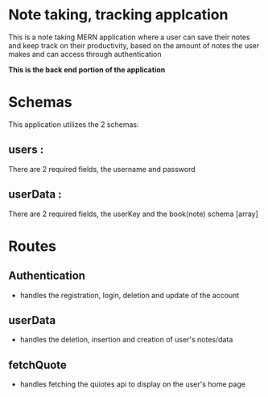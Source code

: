 # Note taking, tracking applcation

This is a note taking MERN application where a user can save their notes and keep track on their productivity, based on the amount of notes the user makes and can access through authentication

**This is the back end portion of the application** 

# Schemas
This application utilizes the 2 schemas:

## users :

There are 2 required fields, the username and password


## userData :

There are 2 required fields, the userKey and the book(note) schema [array]

# Routes

## Authentication

- handles the registration, login, deletion and update of the account

## userData

- handles the  deletion, insertion and creation of user's notes/data

## fetchQuote

- handles fetching the quiotes api to display on the user's home page

